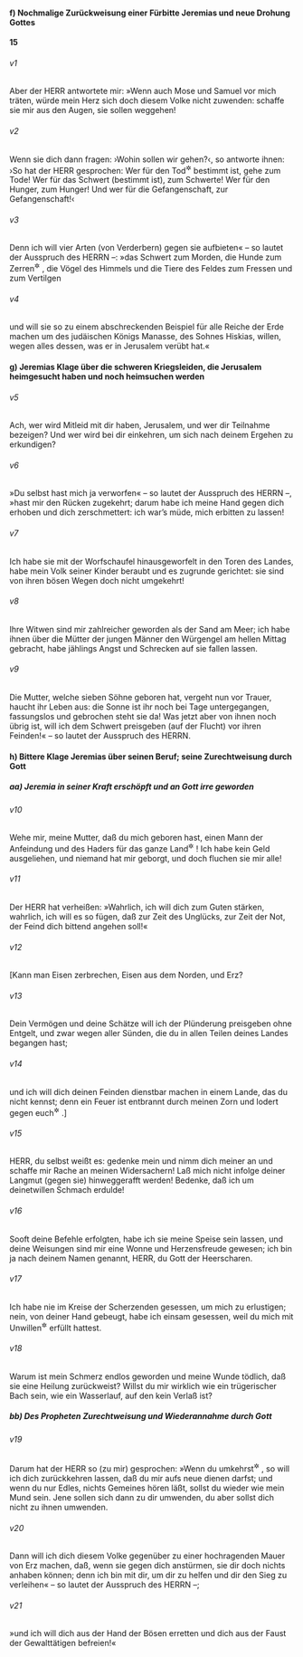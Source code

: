 #### f) Nochmalige Zurückweisung einer Fürbitte Jeremias und neue Drohung Gottes

__15__

###### v1
Aber der HERR antwortete mir: »Wenn auch Mose und Samuel vor mich träten, würde mein Herz sich doch diesem Volke nicht zuwenden: schaffe sie mir aus den Augen, sie sollen weggehen!

###### v2
Wenn sie dich dann fragen: ›Wohin sollen wir gehen?‹, so antworte ihnen: ›So hat der HERR gesprochen: Wer für den Tod<sup title="d.h. die Pest">&#x2732;</sup>
 bestimmt ist, gehe zum Tode! Wer für das Schwert (bestimmt ist), zum Schwerte! Wer für den Hunger, zum Hunger! Und wer für die Gefangenschaft, zur Gefangenschaft!‹

###### v3
Denn ich will vier Arten (von Verderbern) gegen sie aufbieten« – so lautet der Ausspruch des HERRN –: »das Schwert zum Morden, die Hunde zum Zerren<sup title="oder: Fortschleppen">&#x2732;</sup>
, die Vögel des Himmels und die Tiere des Feldes zum Fressen und zum Vertilgen

###### v4
und will sie so zu einem abschreckenden Beispiel für alle Reiche der Erde machen um des judäischen Königs Manasse, des Sohnes Hiskias, willen, wegen alles dessen, was er in Jerusalem verübt hat.«

#### g) Jeremias Klage über die schweren Kriegsleiden, die Jerusalem heimgesucht haben und noch heimsuchen werden


###### v5
Ach, wer wird Mitleid mit dir haben, Jerusalem, und wer dir Teilnahme bezeigen? Und wer wird bei dir einkehren, um sich nach deinem Ergehen zu erkundigen?

###### v6
»Du selbst hast mich ja verworfen« – so lautet der Ausspruch des HERRN –, »hast mir den Rücken zugekehrt; darum habe ich meine Hand gegen dich erhoben und dich zerschmettert: ich war’s müde, mich erbitten zu lassen!

###### v7
Ich habe sie mit der Worfschaufel hinausgeworfelt in den Toren des Landes, habe mein Volk seiner Kinder beraubt und es zugrunde gerichtet: sie sind von ihren bösen Wegen doch nicht umgekehrt!

###### v8
Ihre Witwen sind mir zahlreicher geworden als der Sand am Meer; ich habe ihnen über die Mütter der jungen Männer den Würgengel am hellen Mittag gebracht, habe jählings Angst und Schrecken auf sie fallen lassen.

###### v9
Die Mutter, welche sieben Söhne geboren hat, vergeht nun vor Trauer, haucht ihr Leben aus: die Sonne ist ihr noch bei Tage untergegangen, fassungslos und gebrochen steht sie da! Was jetzt aber von ihnen noch übrig ist, will ich dem Schwert preisgeben (auf der Flucht) vor ihren Feinden!« – so lautet der Ausspruch des HERRN.

#### h) Bittere Klage Jeremias über seinen Beruf; seine Zurechtweisung durch Gott

##### aa) Jeremia in seiner Kraft erschöpft und an Gott irre geworden


###### v10
Wehe mir, meine Mutter, daß du mich geboren hast, einen Mann der Anfeindung und des Haders für das ganze Land<sup title="oder: für alle Welt">&#x2732;</sup>
! Ich habe kein Geld ausgeliehen, und niemand hat mir geborgt, und doch fluchen sie mir alle!

###### v11
Der HERR hat verheißen: »Wahrlich, ich will dich zum Guten stärken, wahrlich, ich will es so fügen, daß zur Zeit des Unglücks, zur Zeit der Not, der Feind dich bittend angehen soll!«


###### v12
[Kann man Eisen zerbrechen, Eisen aus dem Norden, und Erz?

###### v13
Dein Vermögen und deine Schätze will ich der Plünderung preisgeben ohne Entgelt, und zwar wegen aller Sünden, die du in allen Teilen deines Landes begangen hast;

###### v14
und ich will dich deinen Feinden dienstbar machen in einem Lande, das du nicht kennst; denn ein Feuer ist entbrannt durch meinen Zorn und lodert gegen euch<sup title="vgl. 17,3-4">&#x2732;</sup>
.]

###### v15
HERR, du selbst weißt es: gedenke mein und nimm dich meiner an und schaffe mir Rache an meinen Widersachern! Laß mich nicht infolge deiner Langmut (gegen sie) hinweggerafft werden! Bedenke, daß ich um deinetwillen Schmach erdulde!

###### v16
Sooft deine Befehle erfolgten, habe ich sie meine Speise sein lassen, und deine Weisungen sind mir eine Wonne und Herzensfreude gewesen; ich bin ja nach deinem Namen genannt, HERR, du Gott der Heerscharen.

###### v17
Ich habe nie im Kreise der Scherzenden gesessen, um mich zu erlustigen; nein, von deiner Hand gebeugt, habe ich einsam gesessen, weil du mich mit Unwillen<sup title="oder: Unmut">&#x2732;</sup>
 erfüllt hattest.

###### v18
Warum ist mein Schmerz endlos geworden und meine Wunde tödlich, daß sie eine Heilung zurückweist? Willst du mir wirklich wie ein trügerischer Bach sein, wie ein Wasserlauf, auf den kein Verlaß ist?

##### bb) Des Propheten Zurechtweisung und Wiederannahme durch Gott


###### v19
Darum hat der HERR so (zu mir) gesprochen: »Wenn du umkehrst<sup title="d.h. andern Sinnes wirst">&#x2732;</sup>
, so will ich dich zurückkehren lassen, daß du mir aufs neue dienen darfst; und wenn du nur Edles, nichts Gemeines hören läßt, sollst du wieder wie mein Mund sein. Jene sollen sich dann zu dir umwenden, du aber sollst dich nicht zu ihnen umwenden.

###### v20
Dann will ich dich diesem Volke gegenüber zu einer hochragenden Mauer von Erz machen, daß, wenn sie gegen dich anstürmen, sie dir doch nichts anhaben können; denn ich bin mit dir, um dir zu helfen und dir den Sieg zu verleihen« – so lautet der Ausspruch des HERRN –;

###### v21
»und ich will dich aus der Hand der Bösen erretten und dich aus der Faust der Gewalttätigen befreien!«
